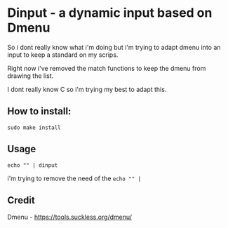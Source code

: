 # Dinput - a dynamic input based on Dmenu

So i dont really know what i'm doing but i'm trying to adapt dmenu into an input to keep a standard on my scrips.

Right now i've removed the  match functions to keep the dmenu from drawing the list.

I dont really know C so i'm trying my best to adapt this.

## How to install:
```
sudo make install
```

## Usage
```
echo "" | dinput
```

i'm trying to remove the need of the `echo "" |`

## Credit
Dmenu - https://tools.suckless.org/dmenu/